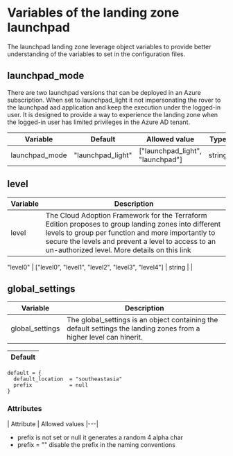 # Variables of the landing zone launchpad

The launchpad landing zone leverage object variables to provide better understanding of the variables to set in the configuration files.

## launchpad_mode

There are two launchpad versions that can be deployed in an Azure subscription. When set to launchpad_light it not impersonating the rover to the launchpad aad application and keep the execution under the logged-in user. It is designed to provide a way to experience the landing zone when the logged-in user has limited privileges in the Azure AD tenant.

| Variable | Default | Allowed value | Type | Example |
|---|---|---|---|---|
| launchpad_mode | "launchpad_light" | ["launchpad_light", "launchpad"] | string | |

## level

| Variable | Description |
|---|---|
| level | The Cloud Adoption Framework for the Terraform Edition proposes to group landing zones into different levels to group per function and more importantly to secure the levels and prevent a level to access to an un-authorized level. More details on this link |


"level0" | ["level0", "level1", "level2", "level3", "level4"] | string | |

## global_settings

| Variable | Description |
|---|---|
| global_settings | The global_settings is an object containing the default settings the landing zones from a higher level can hinerit. |

| Default |
|---|
```hcl
default = {
  default_location  = "southeastasia"
  prefix            = null
}
```
### Attributes

| Attribute | Allowed values
|---|
* prefix is not set or null it generates a random 4 alpha char
* prefix = "" disable the prefix in the naming conventions
